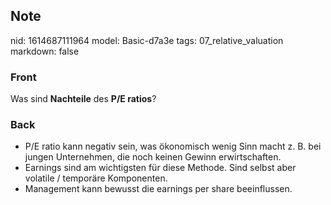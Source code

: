 ## Note
nid: 1614687111964
model: Basic-d7a3e
tags: 07_relative_valuation
markdown: false

### Front
Was sind <b style="">Nachteile</b> des <b>P/E ratios</b>?

### Back
<div>
  <div>
    <ul>
      <li>P/E ratio kann negativ sein, was ökonomisch wenig Sinn
      macht z. B. bei jungen Unternehmen, die noch keinen Gewinn
      erwirtschaften.
      <li>Earnings sind am wichtigsten für diese Methode. Sind
      selbst aber volatile / temporäre Komponenten.
      <li>Management kann bewusst die earnings per share
      beeinflussen.
    </ul>
  </div>
</div>
